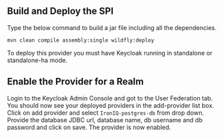 Build and Deploy the SPI
-------------------------------

Type the below command to build a jar file including all the dependencies.

   ````
  mvn clean compile assembly:single wildfly:deploy
   ````

To deploy this provider you must have <span>Keycloak</span> running in standalone or standalone-ha mode.


Enable the Provider for a Realm
-------------------------------
Login to the <span>Keycloak</span> Admin Console and got to the User Federation tab.   You should now see your deployed providers in the add-provider list box.
Click on add provider and select `IronIQ-postgres-db` from drop down. Provide the database JDBC url, database name, db username and db password and click on save.
The provider is now enabled.


